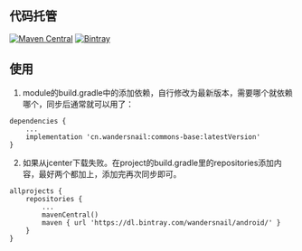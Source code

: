 ## 代码托管
[![Maven Central](https://maven-badges.herokuapp.com/maven-central/cn.wandersnail/commons-base/badge.svg)](https://maven-badges.herokuapp.com/maven-central/cn.wandersnail/commons-base)
[![Bintray](https://api.bintray.com/packages/wandersnail/android/commons-base/images/download.svg) ](https://bintray.com/wandersnail/android/commons-base/_latestVersion)


## 使用

1. module的build.gradle中的添加依赖，自行修改为最新版本，需要哪个就依赖哪个，同步后通常就可以用了：
```
dependencies {
	...
	implementation 'cn.wandersnail:commons-base:latestVersion'
}
```

2. 如果从jcenter下载失败。在project的build.gradle里的repositories添加内容，最好两个都加上，添加完再次同步即可。
```
allprojects {
	repositories {
		...
		mavenCentral()
		maven { url 'https://dl.bintray.com/wandersnail/android/' }
	}
}
```